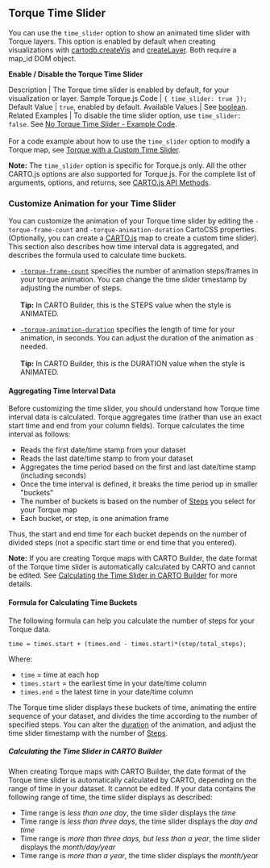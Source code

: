## Torque Time Slider

You can use the `time_slider` option to show an animated time slider with Torque layers. This option is enabled by default when creating visualizations with [cartodb.createVis](https://carto.com/docs/carto-engine/carto-js/api-methods/#cartodbcreatevis) and [createLayer](https://carto.com/docs/carto-engine/carto-js/api-methods/#cartodbcreatelayermap-layersource--options--callback). Both require a map_id DOM object.

**Enable / Disable the Torque Time Slider**

Description | The Torque time slider is enabled by default, for your visualization or layer.
Sample Torque.js Code | `{ time_slider: true });`
Default Value | `true`, enabled by default.
Available Values | See [boolean](https://carto.com/docs/carto-engine/cartocss/properties/#boolean).
Related Examples | To disable the time slider option, use `time_slider: false`. See [No Torque Time Slider - Example Code](http://bl.ocks.org/michellechandra/081ca7160a8c782266d2).<br/><br/>For a code example about how to use the `time_slider` option to modify a Torque map, see [Torque with a Custom Time Slider](http://bl.ocks.org/csobier/cebdd47242d7ca98ec5e).

**Note:** The `time_slider` option is specific for Torque.js only. All the other CARTO.js options are also supported for Torque.js. For the complete list of arguments, options, and returns, see [CARTO.js API Methods](https://carto.com/docs/carto-engine/carto-js/api-methods/#api-methods).


### Customize Animation for your Time Slider

You can customize the animation of your Torque time slider by editing the `-torque-frame-count` and `-torque-animation-duration` CartoCSS properties. (Optionally, you can create a [CARTO.js](https://carto.com/docs/carto-engine/carto-js/api-methods/#api-methods) map to create a custom time slider). This section also describes how time interval data is aggregated, and describes the formula used to calculate time buckets.

- [`-torque-frame-count`](https://carto.com/docs/carto-engine/cartocss/properties-for-torque/#torque-frame-count-number) specifies the number of animation steps/frames in your torque animation. You can change the time slider timestamp by adjusting the number of steps.<br /><br />**Tip:** In CARTO Builder, this is the STEPS value when the style is ANIMATED.

- [`-torque-animation-duration`](https://carto.com/docs/carto-engine/cartocss/properties-for-torque/#torque-animation-duration-number) specifies the length of time for your animation, in seconds. You can adjust the duration of the animation as needed.<br /><br />**Tip:** In CARTO Builder, this is the DURATION value when the style is ANIMATED.

#### Aggregating Time Interval Data

Before customizing the time slider, you should understand how Torque time interval data is calculated. Torque aggregates time (rather than use an exact start time and end from your column fields). Torque calculates the time interval as follows:

- Reads the first date/time stamp from your dataset
- Reads the last date/time stamp to from your dataset
- Aggregates the time period based on the first and last date/time stamp (including seconds)
- Once the time interval is defined, it breaks the time period up in smaller "buckets"
- The number of buckets is based on the number of [Steps](https://carto.com/docs/carto-engine/cartocss/properties-for-torque/#torque-frame-count-number) you select for your Torque map
- Each bucket, or step, is one animation frame
  
Thus, the start and end time for each bucket depends on the number of divided steps (not a specific start time or end time that you entered). 

**Note:** If you are creating Torque maps with CARTO Builder, the date format of the Torque time slider is automatically calculated by CARTO and cannot be edited. See [Calculating the Time Slider in CARTO Builder](#calculating-the-time-slider-in-carto-builder) for more details.

#### Formula for Calculating Time Buckets

The following formula can help you calculate the number of steps for your Torque data.

`time = times.start + (times.end - times.start)*(step/total_steps);`

Where:

- `time` = time at each hop
- `times.start` = the earliest time in your date/time column
- `times.end` = the latest time in your date/time column

The Torque time slider displays these buckets of time, animating the entire sequence of your dataset, and divides the time according to the number of specified steps. You can alter the [duration](https://carto.com/docs/carto-engine/cartocss/properties-for-torque/#torque-animation-duration-number) of the animation, and adjust the time slider timestamp with the number of [Steps](https://carto.com/docs/carto-engine/cartocss/properties-for-torque/#torque-frame-count-number).

##### Calculating the Time Slider in CARTO Builder

When creating Torque maps with CARTO Builder, the date format of the Torque time slider is automatically calculated by CARTO, depending on the range of time in your dataset. It cannot be edited. If your data contains the following range of time, the time slider displays as described:

- Time range is _less than one day_, the time slider displays the _time_
- Time range is _less than three days_, the time slider displays the _day and time_
- Time range is _more than three days, but less than a year_, the time slider displays the _month/day/year_
- Time range is _more than a year_, the time slider displays the _month/year_
